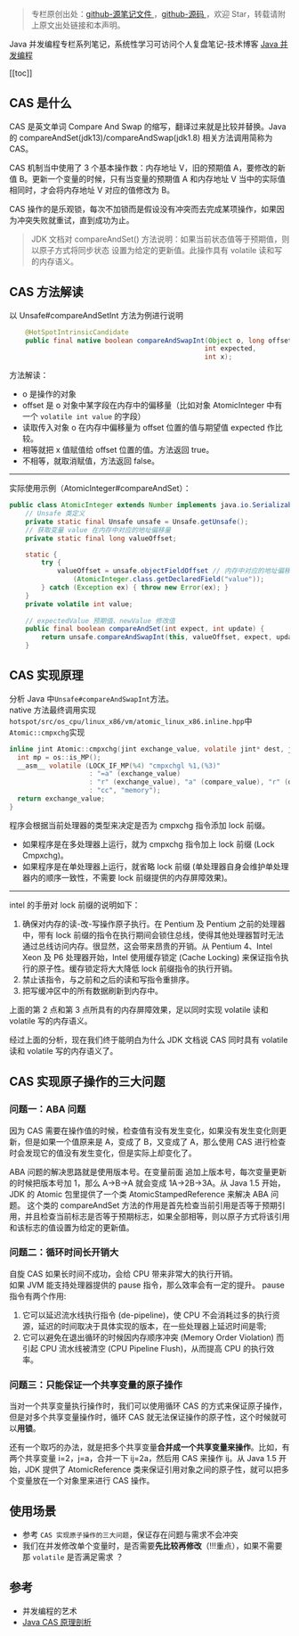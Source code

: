 > 专栏原创出处：[github-源笔记文件 ](https://github.com/GourdErwa/review-notes/tree/master/language/java-concurrency) ，[github-源码 ](https://github.com/GourdErwa/java-advanced/tree/master/java-concurrency)，欢迎 Star，转载请附上原文出处链接和本声明。

Java 并发编程专栏系列笔记，系统性学习可访问个人复盘笔记-技术博客 [Java 并发编程 ](https://review-notes.top/language/java-concurrency/)

[[toc]]
## CAS 是什么
CAS 是英文单词 Compare And Swap 的缩写，翻译过来就是比较并替换。Java 的 compareAndSet(jdk13)/compareAndSwap(jdk1.8) 相关方法调用简称为 CAS。

CAS 机制当中使用了 3 个基本操作数：内存地址 V，旧的预期值 A，要修改的新值 B。更新一个变量的时候，只有当变量的预期值 A 和内存地址 V 当中的实际值相同时，才会将内存地址 V 对应的值修改为 B。

CAS 操作的是乐观锁，每次不加锁而是假设没有冲突而去完成某项操作，如果因为冲突失败就重试，直到成功为止。

> JDK 文档对 compareAndSet() 方法说明：如果当前状态值等于预期值，则以原子方式将同步状态 设置为给定的更新值。此操作具有 volatile 读和写的内存语义。

## CAS 方法解读
以 Unsafe#compareAndSetInt 方法为例进行说明
```java
    @HotSpotIntrinsicCandidate
    public final native boolean compareAndSwapInt(Object o, long offset,
                                                 int expected,
                                                 int x);
```
方法解读：
- o 是操作的对象
- offset 是 o 对象中某字段在内存中的偏移量（比如对象 AtomicInteger 中有一个 `volatile int value` 的字段）
- 读取传入对象 o 在内存中偏移量为 offset 位置的值与期望值 expected 作比较。
- 相等就把 x 值赋值给 offset 位置的值。方法返回 true。
- 不相等，就取消赋值，方法返回 false。

***

实际使用示例（AtomicInteger#compareAndSet）：
```java
public class AtomicInteger extends Number implements java.io.Serializable {
    // Unsafe 类定义
    private static final Unsafe unsafe = Unsafe.getUnsafe();
    // 获取变量 value 在内存中对应的地址偏移量
    private static final long valueOffset;

    static {
        try {
            valueOffset = unsafe.objectFieldOffset // 内存中对应的地址偏移量获取
                (AtomicInteger.class.getDeclaredField("value"));
        } catch (Exception ex) { throw new Error(ex); }
    }
    private volatile int value;
        
    // expectedValue 预期值、newValue 修改值
    public final boolean compareAndSet(int expect, int update) {
        return unsafe.compareAndSwapInt(this, valueOffset, expect, update);
    }
```
## CAS 实现原理
分析 Java 中`Unsafe#compareAndSwapInt`方法。  
native 方法最终调用实现`hotspot/src/os_cpu/linux_x86/vm/atomic_linux_x86.inline.hpp`中`Atomic::cmpxchg`实现
```c
inline jint Atomic::cmpxchg(jint exchange_value, volatile jint* dest, jint compare_value) {
  int mp = os::is_MP();
  __asm__ volatile (LOCK_IF_MP(%4) "cmpxchgl %1,(%3)"
                    : "=a" (exchange_value)
                    : "r" (exchange_value), "a" (compare_value), "r" (dest), "r" (mp)
                    : "cc", "memory");
  return exchange_value;
}
```
程序会根据当前处理器的类型来决定是否为 cmpxchg 指令添加 lock 前缀。
- 如果程序是在多处理器上运行，就为 cmpxchg 指令加上 lock 前缀 (Lock Cmpxchg)。
- 如果程序是在单处理器上运行，就省略 lock 前缀 (单处理器自身会维护单处理器内的顺序一致性，不需要 lock 前缀提供的内存屏障效果)。

***

intel 的手册对 lock 前缀的说明如下：
1. 确保对内存的读-改-写操作原子执行。在 Pentium 及 Pentium 之前的处理器中，带有 lock 前缀的指令在执行期间会锁住总线，使得其他处理器暂时无法通过总线访问内存。很显然，这会带来昂贵的开销。从 Pentium 4、Intel Xeon 及 P6 处理器开始，Intel 使用缓存锁定 (Cache Locking) 来保证指令执行的原子性。缓存锁定将大大降低 lock 前缀指令的执行开销。
2. 禁止该指令，与之前和之后的读和写指令重排序。
3. 把写缓冲区中的所有数据刷新到内存中。

上面的第 2 点和第 3 点所具有的内存屏障效果，足以同时实现 volatile 读和 volatile 写的内存语义。

经过上面的分析，现在我们终于能明白为什么 JDK 文档说 CAS 同时具有 volatile 读和 volatile 写的内存语义了。

## CAS 实现原子操作的三大问题
### 问题一：ABA 问题
因为 CAS 需要在操作值的时候，检查值有没有发生变化，如果没有发生变化则更新，但是如果一个值原来是 A，变成了 B，又变成了 A，那么使用 CAS 进行检查时会发现它的值没有发生变化，但是实际上却变化了。

ABA 问题的解决思路就是使用版本号。在变量前面 追加上版本号，每次变量更新的时候把版本号加 1，那么 A→B→A 就会变成 1A→2B→3A。从 Java 1.5 开始，JDK 的 Atomic 包里提供了一个类 AtomicStampedReference 来解决 ABA 问题。
这个类的 compareAndSet 方法的作用是首先检查当前引用是否等于预期引用，并且检查当前标志是否等于预期标志，如果全部相等，则以原子方式将该引用和该标志的值设置为给定的更新值。

### 问题二：循环时间长开销大
自旋 CAS 如果长时间不成功，会给 CPU 带来非常大的执行开销。  
如果 JVM 能支持处理器提供的 pause 指令，那么效率会有一定的提升。
pause 指令有两个作用:
1. 它可以延迟流水线执行指令 (de-pipeline)，使 CPU 不会消耗过多的执行资源，延迟的时间取决于具体实现的版本，在一些处理器上延迟时间是零;
2. 它可以避免在退出循环的时候因内存顺序冲突 (Memory Order Violation) 而引起 CPU 流水线被清空 (CPU Pipeline Flush)，从而提高 CPU 的执行效率。

### 问题三：只能保证一个共享变量的原子操作
当对一个共享变量执行操作时，我们可以使用循环 CAS 的方式来保证原子操作，但是对多个共享变量操作时，循环 CAS 就无法保证操作的原子性，这个时候就可以**用锁**。

还有一个取巧的办法，就是把多个共享变量**合并成一个共享变量来操作**。比如，有两个共享变量 i=2，j=a，合并一下 ij=2a，然后用 CAS 来操作 ij。从 Java 1.5 开始，JDK 提供了 AtomicReference 类来保证引用对象之间的原子性，就可以把多个变量放在一个对象里来进行 CAS 操作。

## 使用场景
- 参考 `CAS 实现原子操作的三大问题`，保证存在问题与需求不会冲突
- 我们在并发修改单个变量时，是否需要**先比较再修改**（!!!重点），如果不需要那 `volatile` 是否满足需求 ？

## 参考
- 并发编程的艺术
- [Java CAS 原理剖析 ](https://juejin.im/post/5a73cbbff265da4e807783f5)